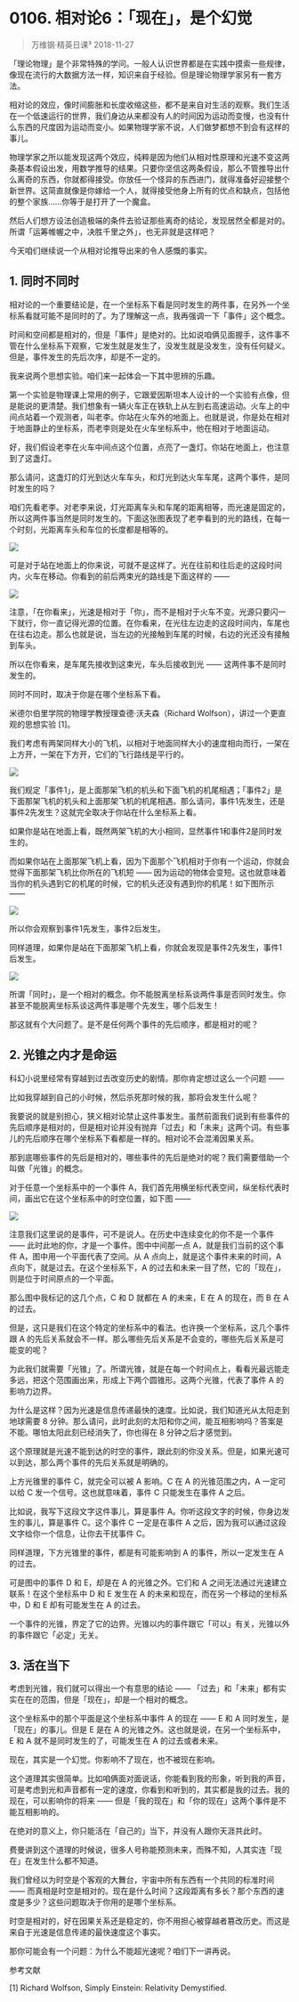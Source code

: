 # 0106. 相对论6：「现在」，是个幻觉
> 万维钢·精英日课³
2018-11-27

「理论物理」是个非常特殊的学问。一般人认识世界都是在实践中摸索一些规律，像现在流行的大数据方法一样，知识来自于经验。但是理论物理学家另有一套方法。

相对论的效应，像时间膨胀和长度收缩这些，都不是来自对生活的观察。我们生活在一个低速运行的世界，我们身边从来都没有人的时间因为运动而变慢，也没有什么东西的尺度因为运动而变小。如果物理学家不说，人们做梦都想不到会有这样的事儿。

物理学家之所以能发现这两个效应，纯粹是因为他们从相对性原理和光速不变这两条基本假设出发，用数学推导的结果。只要你坚信这两条假设，那么不管推导出什么离奇的东西，你就都得接受。你放任一个怪异的东西进门，就得准备好迎接整个新世界。这简直就像是你嫁给一个人，就得接受他身上所有的优点和缺点，包括他的整个家族……你等于是打开了一个魔盒。

然后人们想方设法创造极端的条件去验证那些离奇的结论，发现居然全都是对的。所谓「运筹帷幄之中，决胜千里之外」，也无非就是这样吧？

今天咱们继续说一个从相对论推导出来的令人感慨的事实。

## 1. 同时不同时
相对论的一个重要结论是，在一个坐标系下看是同时发生的两件事，在另外一个坐标系看就可能不是同时的了。为了理解这一点，我再强调一下「事件」这个概念。

时间和空间都是相对的，但是「事件」是绝对的。比如说咱俩见面握手，这件事不管在什么坐标系下观察，它发生就是发生了，没发生就是没发生，没有任何疑义。但是，事件发生的先后次序，却是不一定的。

我来说两个思想实验。咱们来一起体会一下其中思辨的乐趣。

第一个实验是物理课上常用的例子，它跟爱因斯坦本人设计的一个实验有点像，但是能说的更清楚。我们想象有一辆火车正在铁轨上从左到右高速运动。火车上的中间点站着一个观测者，叫老李。你站在火车外的地面上。也就是说，你是处在相对于地面静止的坐标系，而老李则是处在火车坐标系中，他在相对于地面运动。

好，我们假设老李在火车中间点这个位置，点亮了一盏灯。你站在地面上，也注意到了这盏灯。

那么请问，这盏灯的灯光到达火车车头，和灯光到达火车车尾，这两个事件，是同时发生的吗？

咱们先看老李。对老李来说，灯光距离车头和车尾的距离相等，而光速是固定的，所以这两件事当然是同时发生的。下面这张图表现了老李看到的光的路线，在每一个时刻，光距离车头和车位的长度都是相等的。

![](https://raw.githubusercontent.com/dalong0514/selfstudy/master/图片链接/万维钢/2019001.jpg)

可是对于站在地面上的你来说，可就不是这样了。光在往前和往后走的这段时间内，火车在移动。你看到的前后两束光的路线是下面这样的 —— 

![](https://raw.githubusercontent.com/dalong0514/selfstudy/master/图片链接/万维钢/2019002.jpg)

注意，「在你看来」，光速是相对于「你」，而不是相对于火车不变。光源只要闪一下就行，你一直记得光源的位置。在你看来，在光往左边走的这段时间内，车尾也在往右边走。那么也就是说，当左边的光接触到车尾的时候，右边的光还没有接触到车头。

所以在你看来，是车尾先接收到这束光，车头后接收到光 —— 这两件事不是同时发生的。

同时不同时，取决于你是在哪个坐标系下看。

米德尔伯里学院的物理学教授理查德·沃夫森（Richard Wolfson），讲过一个更直观的思想实验 [1]。

我们考虑有两架同样大小的飞机，以相对于地面同样大小的速度相向而行，一架在上方开，一架在下方开，它们的飞行路线是平行的。

![](https://raw.githubusercontent.com/dalong0514/selfstudy/master/图片链接/万维钢/2019003.jpg)

我们规定「事件1」，是上面那架飞机的机头和下面飞机的机尾相遇；「事件2」是下面那架飞机的机头和上面那架飞机的机尾相遇。那么请问，事件1先发生，还是事件2先发生？这就完全取决于你站在什么坐标系上看。

如果你是站在地面上看，既然两架飞机的大小相同，显然事件1和事件2是同时发生的。

而如果你站在上面那架飞机上看，因为下面那个飞机相对于你有一个运动，你就会觉得下面那架飞机比你所在的飞机短 —— 因为运动的物体会变短。这也就意味着当你的机头遇到它的机尾的时候，它的机头还没有遇到你的机尾！如下图所示 ——

![](https://raw.githubusercontent.com/dalong0514/selfstudy/master/图片链接/万维钢/2019004.jpg)

所以你会观察到事件1先发生，事件2后发生。

同样道理，如果你是站在下面那架飞机上看，你就会发现是事件2先发生，事件1后发生。

![](https://raw.githubusercontent.com/dalong0514/selfstudy/master/图片链接/万维钢/2019005.jpg)

所谓「同时」，是一个相对的概念。你不能脱离坐标系谈两件事是否同时发生。你甚至不能脱离坐标系谈这两件事是哪个先发生，哪个后发生！

那这就有个大问题了。是不是任何两个事件的先后顺序，都是相对的呢？

## 2. 光锥之内才是命运
科幻小说里经常有穿越到过去改变历史的剧情。那你肯定想过这么一个问题 ——

比如我穿越到自己的小时候，然后杀死那时候的我，那将会发生什么呢？

我要说的就是别担心，狭义相对论禁止这件事发生。虽然前面我们说到有些事件的先后顺序是相对的，但是相对论并没有抛弃「过去」和「未来」这两个词。有些事儿的先后顺序在哪个坐标系下看都是一样的。相对论不会混淆因果关系。

那到底哪些事件的先后是相对的，哪些事件的先后是绝对的呢？我们需要借助一个叫做「光锥」的概念。

对于任意一个坐标系中的一个事件 A，我们首先用横坐标代表空间，纵坐标代表时间，画出它在这个坐标系中的时空位置，如下图 —— 

![](https://raw.githubusercontent.com/dalong0514/selfstudy/master/图片链接/万维钢/2019006.jpg)

注意我们这里说的是事件，可不是说人。在历史中连续变化的你不是一个事件 —— 此时此地的你，才是一个事件。图中中间那一点 A，就是我们当前的这个事件 A，图中用一个平面代表了空间。从 A 点向上，就是这个事件未来的时间，A 点向下，就是过去。在这个坐标系下，A 的过去和未来一目了然，它的「现在」，则是位于时间原点的一个平面。

那么图中我标记的这几个点，C 和 D 就都在 A 的未来，E 在 A 的现在，而 B 在 A 的过去。

但是，这只是我们在这个特定的坐标系中的看法。也许换一个坐标系，这几个事件跟 A 的先后关系就会不一样。那么哪些先后关系是不会变的，哪些先后关系是可能变的呢？

为此我们就需要「光锥」了。所谓光锥，就是在每一个时间点上，看看光最远能走多远，把这个范围画出来，形成上下两个圆锥形。这两个光锥，代表了事件 A 的影响力边界。

为什么是这样？因为光速是信息传递最快的速度。比如说，我们知道光从太阳走到地球需要 8 分钟。那么请问，此时此刻的太阳和你之间，能互相影响吗？答案是不能。哪怕太阳此刻已经消失了，你也得在 8 分钟之后才感觉到。

这个原理就是光速不能到达的时空的事件，跟此刻的你没关系。但是，如果光速可以到达，那么两个事件的先后关系就是明确的。

上方光锥里的事件 C，就完全可以被 A 影响。C 在 A 的光锥范围之内，A 一定可以给 C 发一个信号。这也就意味着，事件 C 只能发生在事件 A 之后。

比如说，我写下这段文字这件事儿，算是事件 A。你听这段文字的时候，你身边发生的事儿，算是事件 C。这个事件 C 一定是在事件 A 之后，因为我可以通过这段文字给你一个信息，让你去干扰事件 C。

同样道理，下方光锥里的事件，都是有可能影响到 A 的事件，所以一定发生在 A 的过去。

可是图中的事件 D 和 E，却是在 A 的光锥之外。它们和 A 之间无法通过光速建立联系！在这个坐标系中 D 和 E 发生在 A 的未来和现在，而在另一个移动的坐标系中，D 和 E 却有可能发生在 A 的过去。

一个事件的光锥，界定了它的边界。光锥以内的事件跟它「可以」有关，光锥以外的事件跟它「必定」无关。

## 3. 活在当下
考虑到光锥，我们就可以得出一个有意思的结论 —— 「过去」和「未来」都有实实在在的范围，但是「现在」，却是一个相对的概念。

这个坐标系中的那个平面是这个坐标系中事件 A 的现在 —— E 和 A 同时发生，是「现在」的事儿。但是 E 是在 A 的光锥之外。这也就是说，在另一个坐标系中，E 和 A 就不是同时发生的了，可能发生在 A 的过去或者未来。

现在，其实是一个幻觉。你影响不了现在，也不被现在影响。

这个道理其实很简单。比如咱俩面对面说话，你能看到我的形象，听到我的声音，可是考虑到光和声音都有一定的速度，你看到和听到的，其实都是我的过去。我的现在，可以影响你的将来 —— 但是「我的现在」和「你的现在」这两个事件是不能互相影响的。

在绝对的意义上，你只能活在「自己的」当下，并没有人跟你天涯共此时。

费曼讲到这个道理的时候说，很多人号称能预测未来，而殊不知，人其实连「现在」在发生什么都不知道。

我们曾经以为时空是个客观的大舞台，宇宙中所有东西有一个共同的标准时间 —— 而真相是时空是相对的。现在是什么时间？这段距离有多长？那个东西的速度是多少？这些问题取决于你用的是哪个坐标系。

时空是相对的，好在因果关系还是稳定的，你不用担心被穿越者篡改历史。而这是来自于光速是信息传递的最快速度这个事实。

那你可能会有一个问题：为什么不能超光速呢？咱们下一讲再说。

参考文献

[1] Richard Wolfson, Simply Einstein: Relativity Demystified.